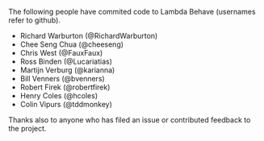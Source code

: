 
The following people have commited code to Lambda Behave (usernames refer to github).

 * Richard Warburton (@RichardWarburton)
 * Chee Seng Chua (@cheeseng)
 * Chris West (@FauxFaux)
 * Ross Binden (@Lucariatias)
 * Martijn Verburg (@karianna)
 * Bill Venners (@bvenners)
 * Robert Firek (@robertfirek)
 * Henry Coles (@hcoles)
 * Colin Vipurs (@tddmonkey)

Thanks also to anyone who has filed an issue or contributed feedback to the project.

